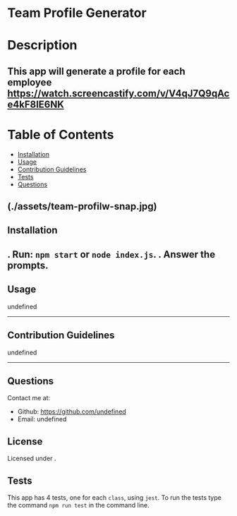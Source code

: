 # Team Profile Generator 
  
  # Description
  This app will generate a profile for each employee
  https://watch.screencastify.com/v/V4qJ7Q9qAce4kF8IE6NK
  ---
  # Table of Contents
  * [Installation](#installation)
  * [Usage](#usage)
  * [Contribution Guidelines](#contribution-guidelines)
  * [Tests](#tests)
  * [Questions](#questions)
  
  (./assets/team-profilw-snap.jpg)
  ---
  ## Installation
  . Run: `npm start` or `node index.js`.
  . Answer the prompts.
  ---
  ## Usage
  undefined

  ---
  ## Contribution Guidelines
  undefined

  ---
  ## Questions

  Contact me at: 
  * Github: https://github.com/undefined
  * Email: undefined
  
  ## License 
  Licensed under . 
 
  ## Tests
  This app has 4 tests, one for each `class`, using `jest`. To run the tests type the command `npm run test` in the command line.